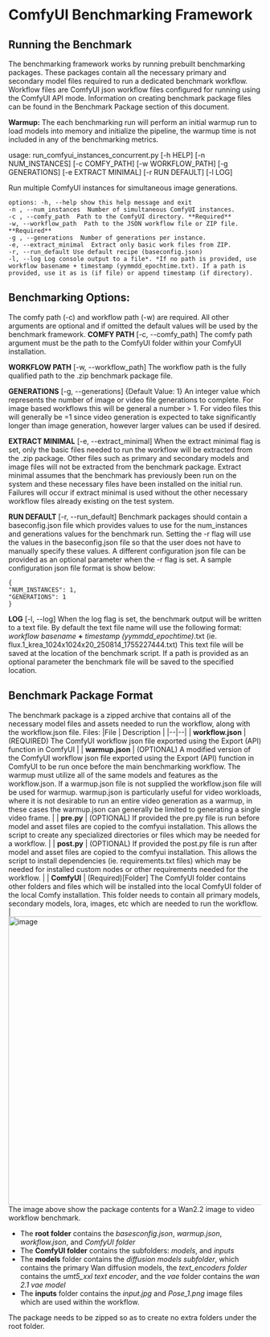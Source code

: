 

# ComfyUI Benchmarking Framework
## Running the Benchmark
The benchmarking framework works by running prebuilt benchmarking packages. These packages contain all the necessary primary and secondary model files required to run a dedicated benchmark workflow. Workflow files are ComfyUI json workflow files configured for running using the ComfyUI API mode.
Information on creating benchmark package files can be found in the Benchmark Package section of this document.

**Warmup:**  The each benchmarking run will perform an initial warmup run to load models into memory and initialize the pipeline, the warmup time is not included in any of the benchmarking metrics.


usage: run_comfyui_instances_concurrent.py [-h HELP] [-n NUM_INSTANCES] [-c COMFY_PATH] [-w WORKFLOW_PATH] [-g GENERATIONS] [-e EXTRACT MINIMAL] [-r RUN DEFAULT] [-l LOG]

Run multiple ComfyUI instances for simultaneous image generations.

    options: -h, --help show this help message and exit 
	-n , --num_instances  Number of simultaneous ComfyUI instances. 
	-c , --comfy_path  Path to the ComfyUI directory. **Required**
	-w, --workflow_path  Path to the JSON workflow file or ZIP file.  **Required**
	-g , --generations  Number of generations per instance.
	-e, --extract_minimal  Extract only basic work files from ZIP.
	-r, --run_default Use default recipe (baseconfig.json)
	-l, --log Log console output to a file*. *If no path is provided, use workflow basename + timestamp (yymmdd_epochtime.txt). If a path is provided, use it as is (if file) or append timestamp (if directory).

## Benchmarking Options:
The comfy path (-c) and workflow path (-w) are required. All other arguments are optional and if omitted the default values will be used by the benchmark framework.
**COMFY PATH** [-c, --comfy_path]
The comfy path argument must be the path to the ComfyUI folder within your ComfyUI installation. 

**WORKFLOW PATH** [-w, --workflow_path]
The workflow path is the fully qualified path to the .zip benchmark package file. 

**GENERATIONS** [-g, --generations] {Default Value: 1}
An integer value which represents the number of image or video file generations to complete. For image based workflows this will be general a number > 1.  For video files this will generally be =1  since video generation is expected to take significantly longer than image generation, however larger values can be used if desired.

**EXTRACT MINIMAL** [-e, --extract_minimal] 
When the extract minimal flag is set, only the basic files needed to run the workflow will be extracted from the .zip package. Other files such as primary and secondary models and image files will not be extracted from the benchmark package. Extract minimal assumes that the benchmark has previously been run on the system and these necessary files have been installed on the initial run. Failures will occur if extract minimal is used without the other necessary workflow files already existing on the test system. 

**RUN DEFAULT** [-r, --run_default] 
Benchmark packages should contain a baseconfig.json file which provides values to use for the num_instances and generations values for the benchmark run. Setting the -r flag will use the values in the baseconfig.json file so that the user does not have to manually specify these values. A different configuration json file can be provided as an optional parameter when the -r flag is set.  A sample configuration json file format is show below:

    {
    "NUM_INSTANCES": 1,
    "GENERATIONS": 1
    }

**LOG** [-l, --log]
When the log flag is set, the benchmark output will be written to a text file. By default the text file name will use the following format:  
*workflow basename* **+** *timestamp (yymmdd_epochtime)*.txt  (ie. flux.1_krea_1024x1024x20_250814_1755227444.txt) This text file will be saved at the location of the benchmark script. If a path is provided as an optional parameter the benchmark file will be saved to the specified location. 

## Benchmark Package Format
The benchmark package is a zipped archive that contains all of the necessary model files and assets needed to run the workflow, along with the workflow.json file. 
Files:
|File   | Description |
|--|--|
| **workflow.json**  | (REQUIRED) The ComfyUI workflow json file exported using the Export (API) function in ComfyUI  |
| **warmup.json**  | (OPTIONAL) A modified version of the  ComfyUI workflow json file exported using the Export (API) function in ComfyUI to be run once before the main benchmarking workflow. The warmup must utilize all of the same models and features as the workflow.json. If a warmup.json file is not supplied the workflow.json file will be used for warmup. warmup.json is particularly useful for video workloads, where it is not desirable to run an entire video generation as a warmup, in these cases the warmup.json can generally be limited to generating a single video frame. |
| **pre.py**  | (OPTIONAL) If provided the pre.py file is run before model and asset files are copied to the comfyui installation. This allows the script to create any specialized directories or files which may be needed for a workflow.  |
| **post.py**  | (OPTIONAL) If provided the post.py file is run after model and asset files are copied to the comfyui installation. This allows the script to install dependencies (ie. requirements.txt files) which may be needed for installed custom nodes or other requirements needed for the workflow.  |
| **ComfyUI**  | (Required)[Folder] The ComfyUI folder contains other folders and files which will be installed into the local ComfyUI folder of the local Comfy installation. This folder needs to contain all primary models, secondary models, lora, images, etc which are needed to run the workflow.   |
<img width="1166" height="573" alt="image" src="https://github.com/user-attachments/assets/73c65c09-7557-4c98-bef4-d4c883461b9a" />
The image above show the package contents for a Wan2.2 image to video workflow benchmark.

 - The **root folder** contains the *basesconfig.json*, *warmup.json*, *workflow.json*, and *ComfyUI folder*
 - The **ComfyUI folder** contains the subfolders: *models*, and *inputs*
 - The **models** folder contains the *diffusion models subfolder*, which contains the primary Wan diffusion models, the *text_encoders folder* contains the *umt5_xxl text encoder*, and the *vae* folder contains the *wan 2.1 vae model*
 - The **inputs** folder contains the *input.jpg* and *Pose_1.png* image files which are used within the workflow.

The package needs to be zipped so as to create no extra folders under the root folder.
